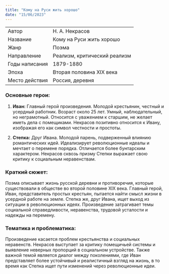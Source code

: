 ```yaml
---
title: "Кому на Руси жить хорошо"
date: "15/06/2023"
---
```


|                |                              |
| -------------- | ---------------------------- |
| Автор          | Н. А. Некрасов               |
| Название       | Кому на Руси жить хорошо     |
| Жанр           | Поэма                        |
| Направление    | Реализм, критический реализм |
| Годы написания | 1879-1880                    |
| Эпоха          | Вторая половина XIX века     |
| Место действия | Россия, деревня              |

### Основные герои:

1. **Иван:** Главный герой произведения. Молодой крестьянин, честный и усердный работник. Возраст около 25 лет. Умный, наблюдательный, но неграмотный. Относится с уважением к старшим, не желает иметь дела с помещиками. Некрасов позитивно относится к Ивану, изображая его как символ честности и простоты.

2. **Степка:** Друг Ивана. Молодой парень, подверженный влиянию романтических идей. Идеализирует революционные идеалы и мечтает о перемене порядка. Отличается более бунтарским характером. Некрасов сквозь призму Степки выражает свою критику к социальным неравенствам.

### Краткий сюжет:

Поэма описывает жизнь русской деревни и противоречия, которые существовали в обществе во второй половине XIX века. Главный герой, Иван, представитель простых крестьян, пытается найти смысл жизни в усердной работе на земле. Степка же, друг Ивана, ищет выход из ситуации в революционных идеях. Произведение затрагивает темы социальной справедливости, неравенства, трудовой усталости и надежды на перемену.

### Тематика и проблематика:

Произведение касается проблем крестьянства и социальных неравенств. Некрасов выступает за критику помещичьей системы и выявление неверных пропорций в социальном устройстве. Также важной темой является диалог между поколениями, где Иван представляет более устойчивый и реалистичный взгляд на жизнь, в то время как Степка ищет пути изменений через революционные идеи.
